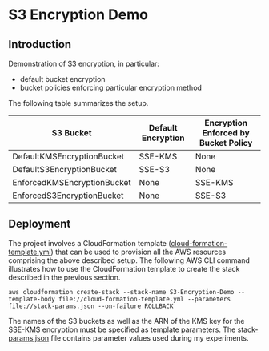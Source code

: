 # S3 Encryption Demo

## Introduction
Demonstration of S3 encryption, in particular:
* default bucket encryption
* bucket policies enforcing particular encryption method

The following table summarizes the setup.

| S3 Bucket                   | Default Encryption | Encryption Enforced by Bucket Policy | 
| --------------------------- | ------------------ | ------------------------------------ |
| DefaultKMSEncryptionBucket  | SSE-KMS            | None                                 |
| DefaultS3EncryptionBucket   | SSE-S3             | None                                 |
| EnforcedKMSEncryptionBucket | None               | SSE-KMS                              |
| EnforcedS3EncryptionBucket  | None               | SSE-S3                               |

## Deployment
The project involves a CloudFormation template ([cloud-formation-template.yml](./cloud-formation-template.yml)) that can be used to provision all the AWS resources comprising the above described setup. The following AWS CLI command illustrates how to use the CloudFormation template to create the stack described in the previous section.

```
aws cloudformation create-stack --stack-name S3-Encryption-Demo --template-body file://cloud-formation-template.yml --parameters file://stack-params.json --on-failure ROLLBACK
```

The names of the S3 buckets as well as the ARN of the KMS key for the SSE-KMS encryption must be specified as template parameters. The [stack-params.json](./stack-params.json) file contains parameter values used during my experiments.
